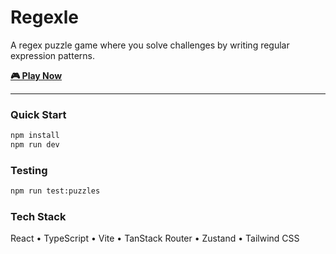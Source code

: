 # Regexle

A regex puzzle game where you solve challenges by writing regular expression patterns.

**[🎮 Play Now](https://lowejosh.github.io/regexle/)**

---

### Quick Start

```bash
npm install
npm run dev
```

### Testing

```bash
npm run test:puzzles
```

### Tech Stack

React • TypeScript • Vite • TanStack Router • Zustand • Tailwind CSS
